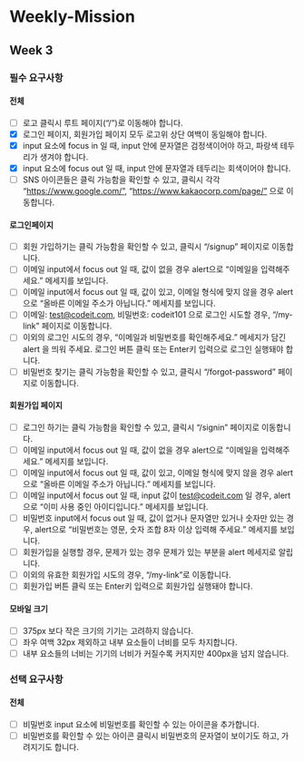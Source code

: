# Weekly-Mission

## Week 3

### 필수 요구사항

#### 전체

- [ ] 로고 클릭시 루트 페이지(“/”)로 이동해야 합니다.
- [x] 로그인 페이지, 회원가입 페이지 모두 로고위 상단 여백이 동일해야 합니다.
- [x] input 요소에 focus in 일 때, input 안에 문자열은 검정색이어야 하고, 파랑색 테두리가 생겨야 합니다.
- [x] input 요소에 focus out 일 때, input 안에 문자열과 테두리는 회색이어야 합니다.
- [ ] SNS 아이콘들은 클릭 가능함을 확인할 수 있고, 클릭시 각각 “https://www.google.com/”, “https://www.kakaocorp.com/page/” 으로 이동합니다.

#### 로그인페이지

- [ ] 회원 가입하기는 클릭 가능함을 확인할 수 있고, 클릭시 “/signup” 페이지로 이동합니다.
- [ ] 이메일 input에서 focus out 일 때, 값이 없을 경우 alert으로 “이메일을 입력해주세요.” 메세지를 보입니다.
- [ ] 이메일 input에서 focus out 일 때, 값이 있고, 이메일 형식에 맞지 않을 경우 alert으로 “올바른 이메일 주소가 아닙니다.” 메세지를 보입니다.
- [ ] 이메일: test@codeit.com, 비밀번호: codeit101 으로 로그인 시도할 경우, “/my-link” 페이지로 이동합니다.
- [ ] 이외의 로그인 시도의 경우, “이메일과 비밀번호를 확인해주세요.” 메세지가 담긴 alert 을 띄워 주세요.
      로그인 버튼 클릭 또는 Enter키 입력으로 로그인 실행돼야 합니다.
- [ ] 비밀번호 찾기는 클릭 가능함을 확인할 수 있고, 클릭시 “/forgot-password” 페이지로 이동합니다.

#### 회원가입 페이지

- [ ] 로그인 하기는 클릭 가능함을 확인할 수 있고, 클릭시 “/signin” 페이지로 이동합니다.
- [ ] 이메일 input에서 focus out 일 때, 값이 없을 경우 alert으로 “이메일을 입력해주세요.” 메세지를 보입니다.
- [ ] 이메일 input에서 focus out 일 때, 값이 있고, 이메일 형식에 맞지 않을 경우 alert으로 “올바른 이메일 주소가 아닙니다.” 메세지를 보입니다.
- [ ] 이메일 input에서 focus out 일 때, input 값이 test@codeit.com 일 경우, alert으로 “이미 사용 중인 아이디입니다.” 메세지를 보입니다.
- [ ] 비밀번호 input에서 focus out 일 때, 값이 없거나 문자열만 있거나 숫자만 있는 경우, alert으로 “비밀번호는 영문, 숫자 조합 8자 이상 입력해 주세요.” 메세지를 보입니다.
- [ ] 회원가입을 실행할 경우, 문제가 있는 경우 문제가 있는 부분을 alert 메세지로 알립니다.
- [ ] 이외의 유효한 회원가입 시도의 경우, “/my-link”로 이동합니다.
- [ ] 회원가입 버튼 클릭 또는 Enter키 입력으로 회원가입 실행돼야 합니다.

#### 모바일 크기

- [ ] 375px 보다 작은 크기의 기기는 고려하지 않습니다.
- [ ] 좌우 여백 32px 제외하고 내부 요소들이 너비를 모두 차지합니다.
- [ ] 내부 요소들의 너비는 기기의 너비가 커질수록 커지지만 400px을 넘지 않습니다.

### 선택 요구사항

#### 전체

- [ ] 비밀번호 input 요소에 비밀번호를 확인할 수 있는 아이콘을 추가합니다.
- [ ] 비밀번호를 확인할 수 있는 아이콘 클릭시 비밀번호의 문자열이 보이기도 하고, 가려지기도 합니다.
